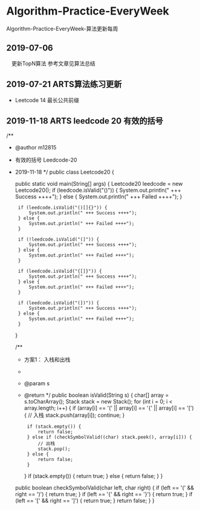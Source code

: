 # Algorithm-Practice-EveryWeek
Algorithm-Practice-EveryWeek-算法更新每周


## 2019-07-06 
　更新TopN算法 参考文章见算法总结

## 2019-07-21 ARTS算法练习更新

- Leetcode 14 最长公共前缀

## 2019-11-18 ARTS leedcode 20  有效的括号
/**
 * @author m12815
 * 有效的括号 Leedcode-20
 * 2019-11-18
 */
public class Leetcode20 {

    public static void main(String[] args) {
        Leetcode20 leedcode = new Leetcode20();
        if (leedcode.isValid("()")) {
            System.out.println(" +++ Success ++++");
        } else {
            System.out.println(" +++ Failed ++++");
        }

        if (leedcode.isValid("()[]{}")) {
            System.out.println(" +++ Success ++++");
        } else {
            System.out.println(" +++ Failed ++++");
        }

        if (!leedcode.isValid("(]")) {
            System.out.println(" +++ Success ++++");
        } else {
            System.out.println(" +++ Failed ++++");
        }

        if (leedcode.isValid("{[]}")) {
            System.out.println(" +++ Success ++++");
        } else {
            System.out.println(" +++ Failed ++++");
        }

        if (leedcode.isValid("(])")) {
            System.out.println(" +++ Success ++++");
        } else {
            System.out.println(" +++ Failed ++++");
        }
    }

    /**
     * 方案1： 入栈和出栈
     *
     * @param s
     * @return
     */
    public boolean isValid(String s) {
        char[] array = s.toCharArray();
        Stack stack = new Stack();
        for (int i = 0; i < array.length; i++) {
            if (array[i] == '(' || array[i] == '{' || array[i] == '[') {
                // 入栈
                stack.push(array[i]);
                continue;
            }

            if (stack.empty()) {
                return false;
            } else if (checkSymbolValid((char) stack.peek(), array[i])) {
                // 出栈
                stack.pop();
            } else {
                return false;
            }
        }
        if (stack.empty()) {
            return true;
        } else {
            return false;
        }
    }

    public boolean checkSymbolValid(char left, char right) {
        if (left == '(' && right == ')') {
            return true;
        }
        if (left == '{' && right == '}') {
            return true;
        }
        if (left == '[' && right == ']') {
            return true;
        }
        return false;
    }
}

